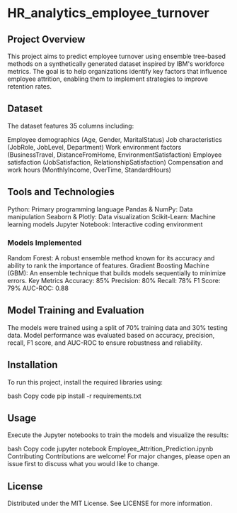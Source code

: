 # HR_analytics_employee_turnover
 
## Project Overview
This project aims to predict employee turnover using ensemble tree-based methods on a synthetically generated dataset inspired by IBM's workforce metrics. The goal is to help organizations identify key factors that influence employee attrition, enabling them to implement strategies to improve retention rates.

## Dataset
The dataset features 35 columns including:

Employee demographics (Age, Gender, MaritalStatus)
Job characteristics (JobRole, JobLevel, Department)
Work environment factors (BusinessTravel, DistanceFromHome, EnvironmentSatisfaction)
Employee satisfaction (JobSatisfaction, RelationshipSatisfaction)
Compensation and work hours (MonthlyIncome, OverTime, StandardHours)


## Tools and Technologies
Python: Primary programming language
Pandas & NumPy: Data manipulation
Seaborn & Plotly: Data visualization
Scikit-Learn: Machine learning models
Jupyter Notebook: Interactive coding environment

### Models Implemented
Random Forest: A robust ensemble method known for its accuracy and ability to rank the importance of features.
Gradient Boosting Machine (GBM): An ensemble technique that builds models sequentially to minimize errors.
Key Metrics
Accuracy: 85%
Precision: 80%
Recall: 78%
F1 Score: 79%
AUC-ROC: 0.88


## Model Training and Evaluation
The models were trained using a split of 70% training data and 30% testing data. Model performance was evaluated based on accuracy, precision, recall, F1 score, and AUC-ROC to ensure robustness and reliability.

## Installation
To run this project, install the required libraries using:

bash
Copy code
pip install -r requirements.txt

## Usage
Execute the Jupyter notebooks to train the models and visualize the results:

bash
Copy code
jupyter notebook Employee_Attrition_Prediction.ipynb
Contributing
Contributions are welcome! For major changes, please open an issue first to discuss what you would like to change.

## License
Distributed under the MIT License. See LICENSE for more information.
